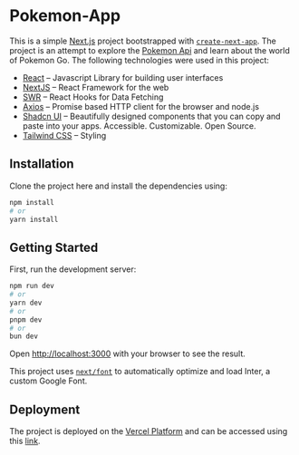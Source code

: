 # Pokemon-App

This is a simple [Next.js](https://nextjs.org/) project bootstrapped with [`create-next-app`](https://github.com/vercel/next.js/tree/canary/packages/create-next-app). The project is an attempt to explore the [Pokemon Api]((https://pokeapi.co)) and learn about the world of Pokemon Go. The following technologies were used in this project:

- [React](http://react.dev) – Javascript Library for building user interfaces
- [NextJS](https://nextjs.org) – React Framework for the web
- [SWR](https://swr.vercel.app/) – React Hooks for Data Fetching
- [Axios](https://www.npmjs.com/package/axios) – Promise based HTTP client for the browser and node.js
- [Shadcn UI](https://ui.shadcn.com) – Beautifully designed components that you can copy and paste into your apps. Accessible. Customizable. Open Source.
- [Tailwind CSS](https://tailwindcss.com) – Styling

## Installation

Clone the project here and install the dependencies using:

```bash
npm install
# or
yarn install
```


## Getting Started

First, run the development server:

```bash
npm run dev
# or
yarn dev
# or
pnpm dev
# or
bun dev
```

Open [http://localhost:3000](http://localhost:3000) with your browser to see the result.

This project uses [`next/font`](https://nextjs.org/docs/basic-features/font-optimization) to automatically optimize and load Inter, a custom Google Font.


## Deployment

The project is deployed on the [Vercel Platform](https://vercel.com/new?utm_medium=default-template&filter=next.js&utm_source=create-next-app&utm_campaign=create-next-app-readme) and can be accessed using this [link](https://pokemon-app-jet-three.vercel.app/).
